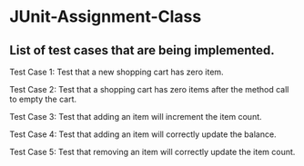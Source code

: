 # JUnit-Assignment-Class

List of test cases that are being implemented.
----------------------------------------------

Test Case 1: Test that a new shopping cart has zero item.

Test Case 2: Test that a shopping cart has zero items after the method call to empty the cart.

Test Case 3: Test that adding an item will increment the item count.

Test Case 4: Test that adding an item will correctly update the balance.

Test Case 5: Test that removing an item will correctly update the item count.
